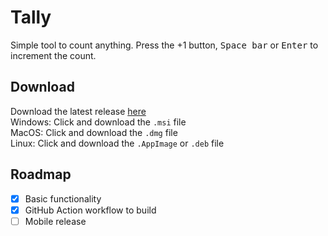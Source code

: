 # Tally
Simple tool to count anything.
Press the +1 button, <kbd>Space bar</kbd> or <kbd>Enter</kbd> to increment the count.

## Download
Download the latest release [here](https://github.com/pickaxe828/Tally/releases/latest) <br>
Windows: Click and download the `.msi` file <br>
MacOS: Click and download the `.dmg` file <br>
Linux: Click and download the `.AppImage` or `.deb` file <br>

## Roadmap
- [x] Basic functionality
- [x] GitHub Action workflow to build
- [ ] Mobile release